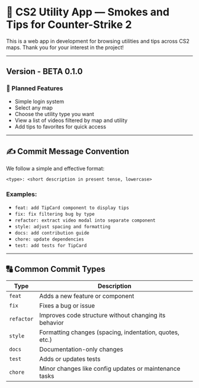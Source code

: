# 🎯 CS2 Utility App — Smokes and Tips for Counter-Strike 2

This is a web app in development for browsing utilities and tips across CS2 maps. Thank you for your interest in the project!

---

## Version - BETA 0.1.0

### 🧩 Planned Features

- Simple login system
- Select any map
- Choose the utility type you want
- View a list of videos filtered by map and utility
- Add tips to favorites for quick access

---

## ✍️ Commit Message Convention

We follow a simple and effective format:

```
<type>: <short description in present tense, lowercase>
```

### Examples:

- `feat: add TipCard component to display tips`
- `fix: fix filtering bug by type`
- `refactor: extract video modal into separate component`
- `style: adjust spacing and formatting`
- `docs: add contribution guide`
- `chore: update dependencies`
- `test: add tests for TipCard`

---

## 🔠 Common Commit Types

| Type       | Description                                                  |
|------------|--------------------------------------------------------------|
| `feat`     | Adds a new feature or component                              |
| `fix`      | Fixes a bug or issue                                         |
| `refactor` | Improves code structure without changing its behavior        |
| `style`    | Formatting changes (spacing, indentation, quotes, etc.)      |
| `docs`     | Documentation-only changes                                   |
| `test`     | Adds or updates tests                                        |
| `chore`    | Minor changes like config updates or maintenance tasks       |